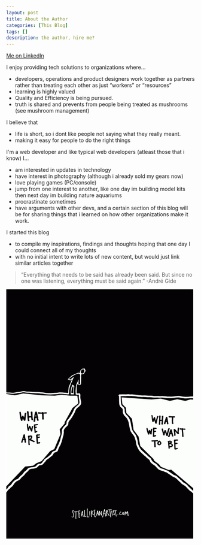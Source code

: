 ```yaml
---
layout: post
title: About the Author
categories: [This Blog]
tags: []
description: the author, hire me?
---
```


[Me on LinkedIn](https://ph.linkedin.com/in/mark-anthony-rosario?trk=profile-badge)

I enjoy providing tech solutions to organizations where…

* developers, operations and product designers work together as partners rather than treating each other as just “workers” or “resources”
* learning is highly valued
* Quality and Efficiency is being pursued.
* truth is shared and prevents from people being treated as mushrooms (see mushroom management)

I believe that

* life is short, so i dont like people not saying what they really meant.
* making it easy for people to do the right things


I'm a web developer and like typical web developers  (atleast those that i know) I…

* am interested in updates in technology
* have interest in photography (although i already sold my gears now)
* love playing games (PC/console)
* jump from one interest to another, like one day im building model kits then next day im building nature aquariums
* procrastinate sometimes
* have arguments with other devs, and a certain section of this blog will be for sharing things that i learned on how other organizations make it work.

I started this blog
* to compile my inspirations, findings and thoughts
hoping that one day I could connect all of my thoughts
* with no initial intent to write lots of new content, but would just link similar articles together

> “Everything that needs to be said has already been said. But since no one was listening, everything must be said again.”
-André Gide

![steal_like_an_artist_art_by_austin_kleon.gif](/assets/postimages/steal_like_an_artist_art_by_austin_kleon.gif)